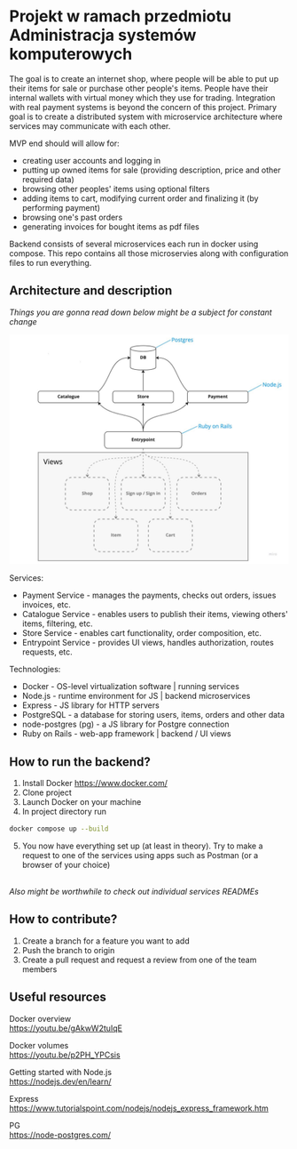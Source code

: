 # Projekt w ramach przedmiotu Administracja systemów komputerowych

The goal is to create an internet shop, where people will be able to put up their items for sale or purchase other people's items. People have their internal wallets with virtual money which they use for trading. Integration with real payment systems is beyond the concern of this project. Primary goal is to create a distributed system with microservice architecture where services may communicate with each other.

MVP end should will allow for:
- creating user accounts and logging in
- putting up owned items for sale (providing description, price and other required data)
- browsing other peoples' items using optional filters
- adding items to cart, modifying current order and finalizing it (by performing payment)
- browsing one's past orders
- generating invoices for bought items as pdf files

Backend consists of several microservices each run in docker using compose. This repo contains all those microservies along with configuration files to run everything.

## Architecture and description
*Things you are gonna read down below might be a subject for constant change*

![architecture](./misc/architecture.jpg)

Services:
- Payment Service - manages the payments, checks out orders, issues invoices, etc.
- Catalogue Service - enables users to publish their items, viewing others' items, filtering, etc.
- Store Service - enables cart functionality, order composition, etc.
- Entrypoint Service - provides UI views, handles authorization, routes requests, etc.

Technologies:
- Docker - OS-level virtualization software | running services
- Node.js - runtime environment for JS | backend microservices
- Express - JS library for HTTP servers
- PostgreSQL - a database for storing users, items, orders and other data
- node-postgres (pg) - a JS library for Postgre connection
- Ruby on Rails - web-app framework | backend / UI views


## How to run the backend?
1. Install Docker https://www.docker.com/
2. Clone project
3. Launch Docker on your machine
4. In project directory run 
```sh
docker compose up --build
```
5. You now have everything set up (at least in theory). Try to make a request to one of the services using apps such as Postman (or a browser of your choice)

<br>*Also might be worthwhile to check out individual services READMEs*<br>


## How to contribute?
1. Create a branch for a feature you want to add
2. Push the branch to origin
2. Create a pull request and request a review from one of the team members


## Useful resources
Docker overview<br>
https://youtu.be/gAkwW2tuIqE

Docker volumes<br>
https://youtu.be/p2PH_YPCsis

Getting started with Node.js<br>
https://nodejs.dev/en/learn/

Express<br>
https://www.tutorialspoint.com/nodejs/nodejs_express_framework.htm

PG<br>
https://node-postgres.com/
